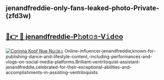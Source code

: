 ## jenandfreddie-only-fans​-leaked-photo​-Private-(zfd3w)


# <h2><a href="https://mediaupload.pro?title=jenandfreddie&ref=git">🔗👉 🔴 jenandfreddie-P𝚑ot𝚘𝚜-V𝚒d𝚎o</a></h2>

[![Corinna Kopf Nue Nu𝚍e𝚜](https://i.imgur.com/0qMVB7G.gif)](https://mediaupload.pro?title=jenandfreddie&ref=git)
Online-influencer-jenandfreddie,known-for-publishing-dance-and-lifestyle-content,-including-performances-and-vlogs-on-social-media-platforms.Brilliant-ventriloquist-assistant-jenandfreddie,celebrated-for-their-exceptional-abilities-and-accomplishments-in-assisting-ventriloquists.  